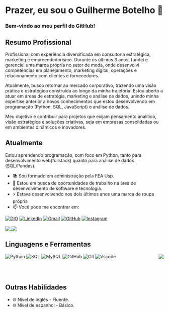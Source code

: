 
# Prazer, eu sou o Guilherme Botelho  👋

### Bem-vindo ao meu perfil do GitHub! 

## Resumo Profissional

Profissional com experiência diversificada em consultoria estratégica, marketing e empreendedorismo. Durante os últimos 3 anos, fundei e gerenciei uma marca própria no setor de moda, onde desenvolvi competências em planejamento, marketing digital, operações e relacionamento com clientes e fornecedores.

Atualmente, busco retornar ao mercado corporativo, trazendo uma visão prática e estratégica construída ao longo da minha trajetória. Estou aberto a atuar em áreas de estratégia, marketing e análise de dados, unindo minha expertise anterior a novos conhecimentos que estou desenvolvendo em programação (Python, SQL, JavaScript) e análise de dados.

Meu objetivo é contribuir para projetos que exijam pensamento analítico, visão estratégica e soluções criativas, seja em empresas consolidadas ou em ambientes dinâmicos e inovadores.

## Atualmente
Estou aprendendo programação, com foco em Python, tanto para desenvolvimento web(fullstack) quanto para análise de dados (SQL/Pandas).
- 📚 Sou formado em administração pela FEA Usp.
- 💼 Estou em busca de oportunidades de trabalho na área de desenvolvimento de software e tecnologia.
- ⚡ Estava desenvolvendo nos dois últimos anos uma marca de roupa própria
- 📫 Você pode me encontrar em:
  
[![DIO](https://img.shields.io/badge/Meu_perfil_da_DIO-9F966D?style=for-the-badge)](https://www.dio.me/users/guilhermebotelho92) 
[![LinkedIn](https://img.shields.io/badge/LinkedIn-0077B5?style=for-the-badge&logo=linkedin&logoColor=white&color=DF836E)](https://www.linkedin.com/in/guilhermebotelho/)
[![Gmail](https://img.shields.io/badge/Gmail-333333?style=for-the-badge&logo=gmail&logoColor=white&color=9F966D)](mailto:guilhermebotelho92@gmail.com)
[![GitHub](https://img.shields.io/badge/GitHub-100000?style=for-the-badge&logo=github&logoColor=white&color=9F966D)](https://github.com/GuiBot92)
[![Instagram](https://img.shields.io/badge/-Instagram-%23E4405F?style=for-the-badge&logo=instagram&logoColor=white&color=DF836E)](https://www.instagram.com/guilherme.bot/)


<a href="https://github.com/anuraghazra/github-readme-stats">
  <img align="center" src="https://github-readme-stats.vercel.app/api?username=AgathaNascimento&locale=pt-br&show_icons=true&hide=stars&count_private=true&title_color=d86450ff&icon_color=c17041ff&text_color=55522F&bg_color=f3e0d1ff&border_color=e4e2e2&card_width=400" />
</a>

<a href="https://github.com/anuraghazra/convoychat">
  <img align="center" src="https://streak-stats.demolab.com?user=AgathaNascimento&locale=pt_BR&border=55522F&stroke=DEC76D&ring=9F966D&fire=C17041&background=F3E0D1&currStreakNum=DF836E&currStreakLabel=D86450&sideLabels=D86450&sideNums=62232C&dates=2D2D23&hide_total_contributions=true" />
</a>

## Linguagens e Ferramentas

<a href="https://github.com/anuraghazra/github-readme-stats">
  <img align="right" src="https://github-readme-stats.vercel.app/api/top-langs/?username=AgathaNascimento&count_private=true&layout=compact&locale=pt-br&title_color=d86450ff&icon_color=c17041ff&text_color=55522F&bg_color=f3e0d1ff&card_width=495?"/>
</a>

![Python](https://img.shields.io/badge/python-3670A0?style=for-the-badge&logo=python&logoColor=white&color=55522F)
![SQL](https://img.shields.io/badge/sql-954B3E?style=for-the-badge)
![MySQL](https://img.shields.io/badge/MySQL-00000F?style=for-the-badge&logo=mysql&logoColor=white&color=55522F)
![GitHub](https://img.shields.io/badge/GitHub-100000?style=for-the-badge&logo=github&logoColor=white&color=954B3E)
![Git](https://img.shields.io/badge/GIT-E44C30?style=for-the-badge&logo=git&logoColor=white&color=55522F)
![Vscode](https://img.shields.io/badge/Vscode-007ACC?style=for-the-badge&logo=visual-studio-code&logoColor=white&color=954B3E)

<br>
<br>

## Outras Habilidades
- 🌐 Nível de inglês - Fluente.
- 🌐 Nível de espanhol - Básico.